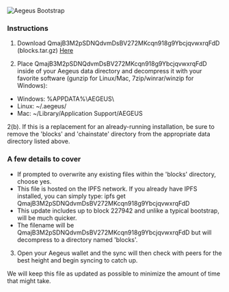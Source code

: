 ![Aegeus Bootstrap](https://ipfs.io/ipfs/QmZnyYCh7TRNgN4wZBFiYPzbptiLCzAZckiV3nC1CRtqcK)

### Instructions

1. Download QmajB3M2pSDNQdvmDsBV272MKcqn918g9YbcjqvwxrqFdD (blocks.tar.gz) <a href="https://gateway.ipfs.io/ipfs/QmajB3M2pSDNQdvmDsBV272MKcqn918g9YbcjqvwxrqFdD">Here</a>

2. Place QmajB3M2pSDNQdvmDsBV272MKcqn918g9YbcjqvwxrqFdD inside of your Aegeus data directory and decompress it with your favorite software (gunzip for Linux/Mac, 7zip/winrar/winzip for Windows):
 - Windows: %APPDATA%\AEGEUS\
 - Linux: ~/.aegeus/
 - Mac: ~/Library/Application Support/AEGEUS

2(b). If this is a replacement for an already-running installation, be sure to remove the 'blocks' and 'chainstate' directory from the appropriate data directory listed above.

### A few details to cover
- If prompted to overwrite any existing files within the 'blocks' directory, choose yes.
- This file is hosted on the IPFS network.  If you already have IPFS installed, you can simply type: ipfs get QmajB3M2pSDNQdvmDsBV272MKcqn918g9YbcjqvwxrqFdD
- This update includes up to block 227942 and unlike a typical bootstrap, will be much quicker.
- The filename will be QmajB3M2pSDNQdvmDsBV272MKcqn918g9YbcjqvwxrqFdD but will decompress to a directory named 'blocks'.

3. Open your Aegeus wallet and the sync will then check with peers for the best height and begin syncing to catch up.

We will keep this file as updated as possible to minimize the amount of time that might take.
